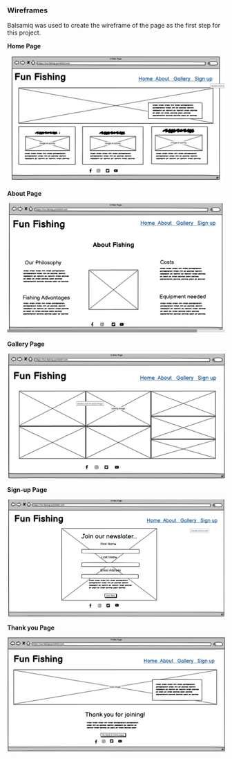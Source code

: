 ### __Wireframes__
Balsamiq was used to create the wireframe of the page as the first step for this project.

__Home Page__

![Home Page](documents/wireframes/Home-page.png)

__About Page__

![About Page](documents/wireframes/about-page1.png)

__Gallery Page__

![Gallery Page](documents/wireframes/gallery-page.png)

__Sign-up Page__

![Sign up Page](documents/wireframes/signup-page.png)

__Thank you Page__

![Thank you Page](documents/wireframes/thankyou-page.png)



